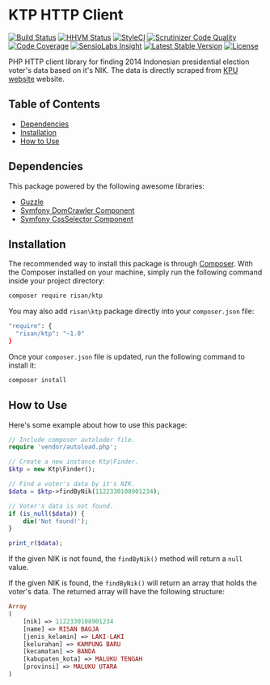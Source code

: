 # KTP HTTP Client

[![Build Status](https://travis-ci.org/risan/ktp.svg?branch=master)](https://travis-ci.org/risan/ktp)
[![HHVM Status](http://hhvm.h4cc.de/badge/risan/ktp.svg?style=flat)](http://hhvm.h4cc.de/package/risan/ktp)
[![StyleCI](https://styleci.io/repos/53063075/shield?style=flat)](https://styleci.io/repos/53063075)
[![Scrutinizer Code Quality](https://scrutinizer-ci.com/g/risan/ktp/badges/quality-score.png?b=master)](https://scrutinizer-ci.com/g/risan/ktp/?branch=master)
[![Code Coverage](https://scrutinizer-ci.com/g/risan/ktp/badges/coverage.png?b=master)](https://scrutinizer-ci.com/g/risan/ktp/?branch=master)
[![SensioLabs Insight](https://img.shields.io/sensiolabs/i/a554870b-5b0a-46d9-80fc-bd7698fdd034.svg)](https://insight.sensiolabs.com/projects/a554870b-5b0a-46d9-80fc-bd7698fdd034)
[![Latest Stable Version](https://poser.pugx.org/risan/ktp/v/stable)](https://packagist.org/packages/risan/ktp)
[![License](https://poser.pugx.org/risan/ktp/license)](https://packagist.org/packages/risan/ktp)

PHP HTTP client library for finding 2014 Indonesian presidential election voter's data based on it's NIK. The data is directly scraped from [KPU website](https://data.kpu.go.id/ss8.php) website.

## Table of Contents

* [Dependencies](#dependencies)
* [Installation](#installation)
* [How to Use](#how-to-use)

## Dependencies

This package powered by the following awesome libraries:

* [Guzzle](https://github.com/guzzle/guzzle)
* [Symfony DomCrawler Component](https://github.com/symfony/dom-crawler)
* [Symfony CssSelector Component](https://github.com/symfony/css-selector)

## Installation

The recommended way to install this package is through [Composer](https://getcomposer.org/). With the Composer installed on your machine, simply run the following command inside your project directory:

```bash
composer require risan/ktp
```

You may also add `risan\ktp` package directly into your `composer.json` file:

```bash
"require": {
  "risan/ktp": "~1.0"
}
```

Once your `composer.json` file is updated, run the following command to install it:

```bash
composer install
```

## How to Use

Here's some example about how to use this package:

```php
// Include composer autoloder file.
require 'vendor/autoload.php';

// Create a new instance Ktp\Finder.
$ktp = new Ktp\Finder();

// Find a voter's data by it's NIK.
$data = $ktp->findByNik(1122330108901234);

// Voter's data is not found.
if (is_null($data)) {
    die('Not found!');
}

print_r($data);
```

If the given NIK is not found, the `findByNik()` method will return a `null` value.

If the given NIK is found, the `findByNik()` will return an array that holds the voter's data. The returned array will have the following structure:

```php
Array
(
    [nik] => 1122330108901234
    [name] => RISAN BAGJA
    [jenis_kelamin] => LAKI-LAKI
    [kelurahan] => KAMPUNG BARU
    [kecamatan] => BANDA
    [kabupaten_kota] => MALUKU TENGAH
    [provinsi] => MALUKU UTARA
)
```



